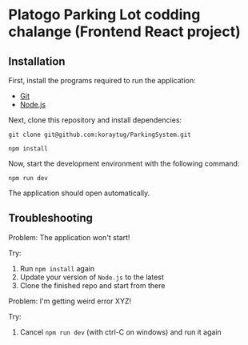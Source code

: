 # Platogo Parking Lot codding chalange (Frontend React project)

## Installation

First, install the programs required to run the application:

- [Git](https://git-scm.com/book/en/v2/Getting-Started-Installing-Git)
- [Node.js](https://nodejs.org/en/download/)

Next, clone this repository and install dependencies:

```
git clone git@github.com:koraytug/ParkingSystem.git
```

```
npm install
```

Now, start the development environment with the following command:

```
npm run dev
```

The application should open automatically.

## Troubleshooting

Problem: The application won't start!

Try:

1. Run `npm install` again
2. Update your version of `Node.js` to the latest
3. Clone the finished repo and start from there

Problem: I'm getting weird error XYZ!

Try:

1. Cancel `npm run dev` (with ctrl-C on windows) and run it again
